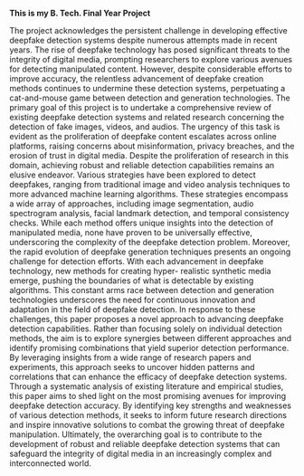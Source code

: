  **This is my B. Tech. Final Year Project**

The project acknowledges the persistent challenge in developing effective deepfake detection systems despite numerous attempts made in recent years. The rise of deepfake technology has posed significant threats to the integrity of digital media, prompting researchers to explore various avenues for detecting manipulated content. However, despite considerable efforts to improve accuracy, the relentless advancement of deepfake creation methods continues to undermine these detection systems, perpetuating a cat-and-mouse game between detection and generation technologies.
The primary goal of this project is to undertake a comprehensive review of existing deepfake detection systems and related research concerning the detection of fake images, videos, and audios. The urgency of this task is evident as the proliferation of deepfake content escalates across online platforms, raising concerns about misinformation, privacy breaches, and the erosion of trust in digital media. Despite the proliferation of research in this domain, achieving robust and reliable detection capabilities remains an elusive endeavor.
Various strategies have been explored to detect deepfakes, ranging from traditional image and video analysis techniques to more advanced machine learning algorithms. These strategies encompass a wide array of approaches, including image segmentation, audio spectrogram analysis, facial landmark detection, and temporal consistency checks. While each method offers unique insights into the detection of manipulated media, none have proven to be universally effective, underscoring the complexity of the deepfake detection problem.
Moreover, the rapid evolution of deepfake generation techniques presents an ongoing challenge for detection efforts. With each advancement in deepfake technology, new methods for creating hyper- realistic synthetic media emerge, pushing the boundaries of what is detectable by existing algorithms. This constant arms race between detection and generation technologies underscores the need for continuous innovation and adaptation in the field of deepfake detection.
In response to these challenges, this paper proposes a novel approach to advancing deepfake detection capabilities. Rather than focusing solely on individual detection methods, the aim is to explore synergies between different approaches and identify promising combinations that yield superior detection performance. By leveraging insights from a wide range of research papers and experiments, this approach seeks to uncover hidden patterns and correlations that can enhance the efficacy of deepfake detection systems.
Through a systematic analysis of existing literature and empirical studies, this paper aims to shed light on the most promising avenues for improving deepfake detection accuracy. By identifying key strengths and weaknesses of various detection methods, it seeks to inform future research directions and inspire innovative solutions to combat the growing threat of deepfake manipulation. Ultimately, the overarching goal is to contribute to the development of robust and reliable deepfake detection systems that can safeguard the integrity of digital media in an increasingly complex and interconnected world.
